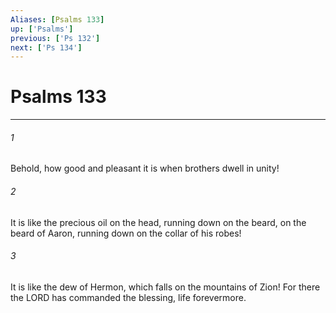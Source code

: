 ```yaml
---
Aliases: [Psalms 133]
up: ['Psalms']
previous: ['Ps 132']
next: ['Ps 134']
---
```

# Psalms 133
***



###### 1 
Behold, how good and pleasant it is when brothers dwell in unity! 

###### 2 
It is like the precious oil on the head, running down on the beard, on the beard of Aaron, running down on the collar of his robes! 

###### 3 
It is like the dew of Hermon, which falls on the mountains of Zion! For there the LORD has commanded the blessing, life forevermore.
